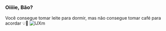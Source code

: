 ### Oiiiie, **Bão?**
Você consegue tomar leite para dormir, mas não consegue tomar café para acordar 💡🧠
![IJXm](https://github.com/KittyKat08/Repositorio01/assets/171953011/408fe65c-fbb2-4116-ba8c-8e8e52425c31)
